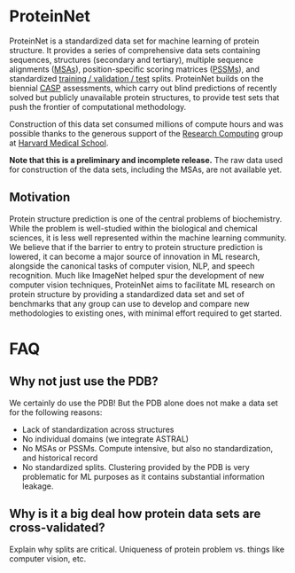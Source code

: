 # ProteinNet
ProteinNet is a standardized data set for machine learning of protein structure. It provides a series of comprehensive data sets containing sequences, structures (secondary and tertiary), multiple sequence alignments ([MSAs](https://en.wikipedia.org/wiki/Multiple_sequence_alignment)), position-specific scoring matrices ([PSSMs](https://en.wikipedia.org/wiki/Position_weight_matrix)), and standardized [training / validation / test](https://en.wikipedia.org/wiki/Training,_test,_and_validation_sets) splits. ProteinNet builds on the biennial [CASP](http://predictioncenter.org/) assessments, which carry out blind predictions of recently solved but publicly unavailable protein structures, to provide test sets that push the frontier of computational methodology. 

Construction of this data set consumed millions of compute hours and was possible thanks to the generous support of the [Research Computing](https://rc.hms.harvard.edu) group at [Harvard Medical School](https://hms.harvard.edu).

**Note that this is a preliminary and incomplete release.** The raw data used for construction of the data sets, including the MSAs, are not available yet.

## Motivation
Protein structure prediction is one of the central problems of biochemistry. While the problem is well-studied within the biological and chemical sciences, it is less well represented within the machine learning community. We believe that if the barrier to entry to protein structure prediction is lowered, it can become a major source of innovation in ML research, alongside the canonical tasks of computer vision, NLP, and speech recognition. Much like ImageNet helped spur the development of new computer vision techniques, ProteinNet aims to facilitate ML research on protein structure by providing a standardized data set and set of benchmarks that any group can use to develop and compare new methodologies to existing ones, with minimal effort required to get started.

# FAQ
## Why not just use the PDB?
We certainly do use the PDB! But the PDB alone does not make a data set for the following reasons:
* Lack of standardization across structures
* No individual domains (we integrate ASTRAL)
* No MSAs or PSSMs. Compute intensive, but also no standardization, and historical record
* No standardized splits. Clustering provided by the PDB is very problematic for ML purposes as it contains substantial information leakage.

## Why is it a big deal how protein data sets are cross-validated?
Explain why splits are critical. Uniqueness of protein problem vs. things like computer vision, etc.
